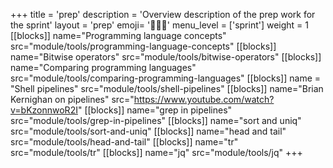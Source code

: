 +++
title = 'prep'
description = 'Overview description of the prep work for the sprint'
layout = 'prep'
emoji= '🧑🏾‍💻'
menu_level = ['sprint']
weight = 1
[[blocks]]
name="Programming language concepts"
src="module/tools/programming-language-concepts"
[[blocks]]
name="Bitwise operators"
src="module/tools/bitwise-operators"
[[blocks]]
name="Comparing programming languages"
src="module/tools/comparing-programming-languages"
[[blocks]]
name = "Shell pipelines"
src="module/tools/shell-pipelines"
[[blocks]]
name="Brian Kernighan on pipelines"
src="https://www.youtube.com/watch?v=bKzonnwoR2I"
[[blocks]]
name="grep in pipelines"
src="module/tools/grep-in-pipelines"
[[blocks]]
name="sort and uniq"
src="module/tools/sort-and-uniq"
[[blocks]]
name="head and tail"
src="module/tools/head-and-tail"
[[blocks]]
name="tr"
src="module/tools/tr"
[[blocks]]
name="jq"
src="module/tools/jq"
+++
